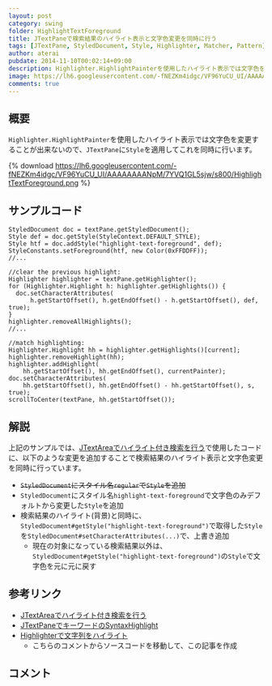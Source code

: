 ```yaml
---
layout: post
category: swing
folder: HighlightTextForeground
title: JTextPaneで検索結果のハイライト表示と文字色変更を同時に行う
tags: [JTextPane, StyledDocument, Style, Highlighter, Matcher, Pattern]
author: aterai
pubdate: 2014-11-10T00:02:14+09:00
description: Highlighter.HighlightPainterを使用したハイライト表示では文字色を変更することが出来ないので、JTextPaneにStyleを適用してこれを同時に行います。
image: https://lh6.googleusercontent.com/-fNEZKm4idgc/VF96YuCU_UI/AAAAAAAANpM/7YVQ1GL5sjw/s800/HighlightTextForeground.png
comments: true
---
```

## 概要
`Highlighter.HighlightPainter`を使用したハイライト表示では文字色を変更することが出来ないので、`JTextPane`に`Style`を適用してこれを同時に行います。

{% download https://lh6.googleusercontent.com/-fNEZKm4idgc/VF96YuCU_UI/AAAAAAAANpM/7YVQ1GL5sjw/s800/HighlightTextForeground.png %}

## サンプルコード
<pre class="prettyprint"><code>StyledDocument doc = textPane.getStyledDocument();
Style def = doc.getStyle(StyleContext.DEFAULT_STYLE);
Style htf = doc.addStyle("highlight-text-foreground", def);
StyleConstants.setForeground(htf, new Color(0xFFDDFF));
//...

//clear the previous highlight:
Highlighter highlighter = textPane.getHighlighter();
for (Highlighter.Highlight h: highlighter.getHighlights()) {
  doc.setCharacterAttributes(
      h.getStartOffset(), h.getEndOffset() - h.getStartOffset(), def, true);
}
highlighter.removeAllHighlights();
//...

//match highlighting:
Highlighter.Highlight hh = highlighter.getHighlights()[current];
highlighter.removeHighlight(hh);
highlighter.addHighlight(
    hh.getStartOffset(), hh.getEndOffset(), currentPainter);
doc.setCharacterAttributes(
    hh.getStartOffset(), hh.getEndOffset() - hh.getStartOffset(), s, true);
scrollToCenter(textPane, hh.getStartOffset());
</code></pre>

## 解説
上記のサンプルでは、[JTextAreaでハイライト付き検索を行う](https://ateraimemo.com/Swing/HighlightSearch.html)で使用したコードに、以下のような変更を追加することで検索結果のハイライト表示と文字色変更を同時に行っています。

- ~~`StyledDocument`にスタイル名`regular`で`Style`を追加~~
- `StyledDocument`にスタイル名`highlight-text-foreground`で文字色のみデフォルトから変更した`Style`を追加
- 検索結果のハイライト(背景)と同時に、`StyledDocument#getStyle("highlight-text-foreground")`で取得した`Style`を`StyledDocument#setCharacterAttributes(...)`で、上書き追加
    - 現在の対象になっている検索結果以外は、`StyledDocument#getStyle("highlight-text-foreground")`の`Style`で文字色を元に元に戻す

<!-- dummy comment line for breaking list -->

## 参考リンク
- [JTextAreaでハイライト付き検索を行う](https://ateraimemo.com/Swing/HighlightSearch.html)
- [JTextPaneでキーワードのSyntaxHighlight](https://ateraimemo.com/Swing/SimpleSyntaxHighlight.html)
- [Highlighterで文字列をハイライト](https://ateraimemo.com/Swing/Highlighter.html)
    - こちらのコメントからソースコードを移動して、この記事を作成

<!-- dummy comment line for breaking list -->

## コメント
